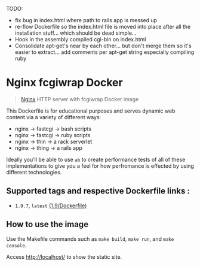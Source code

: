 TODO:  
  - fix bug in index.html where path to rails app is messed up
  - re-flow Dockerfile so the index.html file is moved into place after all the installation stuff... which should be dead simple...
  - Hook in the assembly compiled cgi-bin on index.html
  - Consolidate apt-get's near by each other... but don't merge them so it's easier to extract... add comments per apt-get string especially compiling ruby


# Nginx fcgiwrap Docker

> [Nginx](http://nginx.org/) HTTP server with fcgiwrap Docker image

This Dockerfile is for educational purposes and serves dynamic web content via a variety of different ways:

  - nginx -> fastcgi -> bash scripts
  - nginx -> fastcgi -> ruby scripts
  - nginx -> thin    -> a rack serverlet
  - nginx -> thing   -> a rails app

Ideally you'll be able to use `ab` to create performance tests of all of these implementations to give you a feel for how perfromance is effected by using different technologies.  

## Supported tags and respective Dockerfile links :

- `1.9.7`, `latest` [(1.9/Dockerfile)](https://github.com/rodolpheche/nginx-fcgiwrap-docker/blob/1.9.7/Dockerfile)

## How to use the image

Use the Makefile commands such as `make build`, `make run`, and `make console`.

Access [http://localhost/](http://localhost/) to show the static site.
